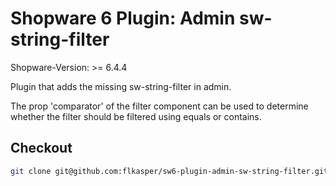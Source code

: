 # Shopware 6 Plugin: Admin sw-string-filter

Shopware-Version: >= 6.4.4

Plugin that adds the missing sw-string-filter in admin.

The prop 'comparator' of the filter component can be used to determine whether the filter should be filtered using equals or contains.

## Checkout
```bash
git clone git@github.com:flkasper/sw6-plugin-admin-sw-string-filter.git FlkasperAdminSwStringFilter
```
